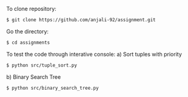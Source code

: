 To clone repository:
```bash
$ git clone https://github.com/anjali-92/assignment.git
```

Go the directory:
```bash
$ cd assignments
```

To test the code through interative console:
a) Sort tuples with priority
```bash
$ python src/tuple_sort.py
```

b) Binary Search Tree
```bash
$ python src/binary_search_tree.py
```
